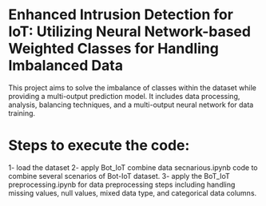 # Enhanced Intrusion Detection for IoT: Utilizing Neural Network-based Weighted Classes for Handling Imbalanced Data

This project aims to solve the imbalance of classes within the dataset while providing a multi-output prediction model. It includes data processing, analysis, balancing techniques, and a multi-output neural network for data training. 


# Steps to execute the code: 
1- load the dataset
2- apply Bot_IoT combine data secnarious.ipynb code to combine several scenarios of Bot-IoT dataset. 
3- apply the BoT_IoT preprocessing.ipynb for data preprocessing steps including handling missing values, null values, mixed data type, and categorical data columns. 
